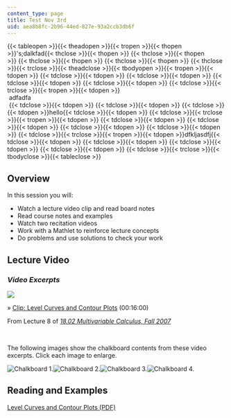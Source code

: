 ```yaml
---
content_type: page
title: Test Nov 3rd
uid: aea8b8fc-2b96-44ed-827e-93a2ccb3db6f
---
```

{{< tableopen >}}{{< theadopen >}}{{< tropen >}}{{< thopen >}}'s;dalkfad{{< thclose >}}{{< thopen >}} {{< thclose >}}{{< thopen >}} {{< thclose >}}{{< thopen >}} {{< thclose >}}{{< thopen >}} {{< thclose >}}{{< trclose >}}{{< theadclose >}}{{< tbodyopen >}}{{< tropen >}}{{< tdopen >}} {{< tdclose >}}{{< tdopen >}} {{< tdclose >}}{{< tdopen >}} {{< tdclose >}}{{< tdopen >}} {{< tdclose >}}{{< tdopen >}} {{< tdclose >}}{{< trclose >}}{{< tropen >}}{{< tdopen >}}    
 adfadfa   
 {{< tdclose >}}{{< tdopen >}} {{< tdclose >}}{{< tdopen >}} {{< tdclose >}}{{< tdopen >}}hello{{< tdclose >}}{{< tdopen >}} {{< tdclose >}}{{< trclose >}}{{< tropen >}}{{< tdopen >}} {{< tdclose >}}{{< tdopen >}} {{< tdclose >}}{{< tdopen >}} {{< tdclose >}}{{< tdopen >}} {{< tdclose >}}{{< tdopen >}} {{< tdclose >}}{{< trclose >}}{{< tropen >}}{{< tdopen >}}dfkljasdfj{{< tdclose >}}{{< tdopen >}} {{< tdclose >}}{{< tdopen >}} {{< tdclose >}}{{< tdopen >}} {{< tdclose >}}{{< tdopen >}} {{< tdclose >}}{{< trclose >}}{{< tbodyclose >}}{{< tableclose >}}

## **Overview**

In this session you will:

- Watch a lecture video clip and read board notes
- Read course notes and examples
- Watch two recitation videos
- Work with a Mathlet to reinforce lecture concepts
- Do problems and use solutions to check your work

## **Lecture Video**

### _Video Excerpts_

![](https://img.youtube.com/vi/dK3NEf13nPc/default.jpg)

» [Clip: Level Curves and Contour Plots](https://ocw.mit.edu/courses/mathematics/18-02sc-multivariable-calculus-fall-2010/2.-partial-derivatives/part-a-functions-of-two-variables-tangent-approximation-and-optimization/session-25-level-curves-and-contour-plots#?w=535) (00:16:00)

From Lecture 8 of [_18.02 Multivariable Calculus, Fall 2007_](http://ocw.mit.edu/courses/mathematics/18-02-multivariable-calculus-fall-2007/video-lectures/)

 

The following images show the chalkboard contents from these video excerpts. Click each image to enlarge.

![Chalkboard 1.](https://ocw.mit.edu/courses/mathematics/18-02sc-multivariable-calculus-fall-2010/2.-partial-derivatives/part-a-functions-of-two-variables-tangent-approximation-and-optimization/session-25-level-curves-and-contour-plots/MIT18_02SC_L8Brds_7a.png)![Chalkboard 2.](https://ocw.mit.edu/courses/mathematics/18-02sc-multivariable-calculus-fall-2010/2.-partial-derivatives/part-a-functions-of-two-variables-tangent-approximation-and-optimization/session-25-level-curves-and-contour-plots/MIT18_02SC_L8Brds_8a.png)![Chalkboard 3.](https://ocw.mit.edu/courses/mathematics/18-02sc-multivariable-calculus-fall-2010/2.-partial-derivatives/part-a-functions-of-two-variables-tangent-approximation-and-optimization/session-25-level-curves-and-contour-plots/MIT18_02SC_L8Brds_9a.png)![Chalkboard 4.](https://ocw.mit.edu/courses/mathematics/18-02sc-multivariable-calculus-fall-2010/2.-partial-derivatives/part-a-functions-of-two-variables-tangent-approximation-and-optimization/session-25-level-curves-and-contour-plots/MIT18_02SC_L8Brds_10a.png)

## **Reading and Examples**

[Level Curves and Contour Plots (PDF)](https://ocw.mit.edu/courses/mathematics/18-02sc-multivariable-calculus-fall-2010/2.-partial-derivatives/part-a-functions-of-two-variables-tangent-approximation-and-optimization/session-25-level-curves-and-contour-plots/MIT18_02SC_notes_15.pdf)